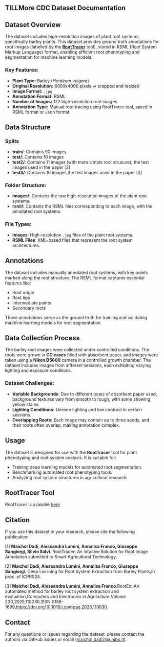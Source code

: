 ## TILLMore CDC Dataset Documentation

## Dataset Overview

The dataset includes high-resolution images of plant root systems, specifically barley plants. This dataset provides ground truth annotations for root images (labelled by the [**RootTracer**](https://github.com/MaicholD95/RootTracer) tool), stored in RSML (Root System Markup Language) format, enabling efficient root phenotyping and segmentation for machine learning models.

### Key Features:
- **Plant Type:** Barley (*Hordeum vulgare*)
- **Original Resolution:** 6000x4000 pixels -> cropped and resized
- **Image Format:**  `.jpg`
- **Annotation Format:** RSML
- **Number of Images:** 122 high-resolution root images
- **Annotation Type:** Manual root tracing using RootTracer tool, saved in RSML format or Json format


## Data Structure

### Splits
- **train/**: Contains 90 images
- **test/**: Contains 10 images
- **test2/**: Contains 11 images (with more simple root strucure), the test images used in the paper [2]
- **test3/**: Contains 10 images,the test images used in the paper [3]
  
### Folder Structure:
- **images/**: Contains the raw high-resolution images of the plant root systems.
- **rsml/**: Contains the RSML files corresponding to each image, with the annotated root systems.
  
### File Types:
- **Images**: High-resolution  `.jpg` files of the plant root systems.
- **RSML Files**: XML-based files that represent the root system architectures.

## Annotations

The dataset includes manually annotated root systems, with key points marked along the root structure. The RSML format captures essential features like:
- Root origin
- Root tips
- Intermediate points
- Secondary roots

These annotations serve as the ground truth for training and validating machine learning models for root segmentation.

## Data Collection Process

The barley root images were collected under controlled conditions. The roots were grown in **CD cases** filled with absorbent paper, and images were taken using a **Nikon D5600** camera in a controlled growth chamber. The dataset includes images from different sessions, each exhibiting varying lighting and exposure conditions.

### Dataset Challenges:
- **Variable Backgrounds:** Due to different types of absorbent paper used, background textures vary from smooth to rough, with some showing yellow stains.
- **Lighting Conditions:** Uneven lighting and low contrast in certain sessions.
- **Overlapping Roots:** Each image may contain up to three seeds, and their roots often overlap, making annotation complex.

## Usage

The dataset is designed for use with the **RootTracer** tool for plant phenotyping and root system analysis. It is suitable for:
- Training deep learning models for automated root segmentation.
- Benchmarking automated root phenotyping tools.
- Analyzing root system structures in agricultural research.

## RootTracer Tool
RootTracer is avaiable [here](https://github.com/MaicholD95/RootTracer)

## Citation

If you use this dataset in your research, please cite the following publication:

[1] **Maichol Dadi, Alessandra Lumini, Annalisa Franco, Giuseppe Sangiorgi, Silvio Salvi**. RootTracer: An Intuitive Solution for Root Image Annotation submitted to Smart Agricultural Technology.

[2] **Maichol Dadi, Alessandra Lumini, Annalisa Franco, Giuseppe Sangiorgi**. Deep Learning for Root System Extraction from Barley Plants,in proc. of ICPRS24.

[3] **Maichol Dadi, Alessandra Lumini, Annalisa Franco**.RootEx: An automated method for barley root system extraction and evaluation,Computers and Electronics in Agriculture,Volume 230,2025,110030,ISSN 0168-1699,https://doi.org/10.1016/j.compag.2025.110030.



## Contact

For any questions or issues regarding the dataset, please contact the authors via GitHub issues or email (maichol.dadi2@unibo.it).
